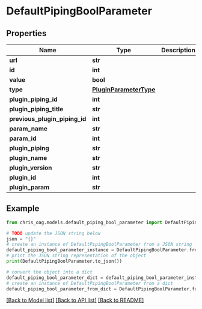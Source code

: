 # DefaultPipingBoolParameter


## Properties

Name | Type | Description | Notes
------------ | ------------- | ------------- | -------------
**url** | **str** |  | [readonly] 
**id** | **int** |  | [readonly] 
**value** | **bool** |  | [optional] 
**type** | [**PluginParameterType**](PluginParameterType.md) |  | [readonly] 
**plugin_piping_id** | **int** |  | [readonly] 
**plugin_piping_title** | **str** |  | [readonly] 
**previous_plugin_piping_id** | **int** |  | [readonly] 
**param_name** | **str** |  | [readonly] 
**param_id** | **int** |  | [readonly] 
**plugin_piping** | **str** |  | [readonly] 
**plugin_name** | **str** |  | [readonly] 
**plugin_version** | **str** |  | [readonly] 
**plugin_id** | **int** |  | [readonly] 
**plugin_param** | **str** |  | [readonly] 

## Example

```python
from chris_oag.models.default_piping_bool_parameter import DefaultPipingBoolParameter

# TODO update the JSON string below
json = "{}"
# create an instance of DefaultPipingBoolParameter from a JSON string
default_piping_bool_parameter_instance = DefaultPipingBoolParameter.from_json(json)
# print the JSON string representation of the object
print(DefaultPipingBoolParameter.to_json())

# convert the object into a dict
default_piping_bool_parameter_dict = default_piping_bool_parameter_instance.to_dict()
# create an instance of DefaultPipingBoolParameter from a dict
default_piping_bool_parameter_from_dict = DefaultPipingBoolParameter.from_dict(default_piping_bool_parameter_dict)
```
[[Back to Model list]](../README.md#documentation-for-models) [[Back to API list]](../README.md#documentation-for-api-endpoints) [[Back to README]](../README.md)


